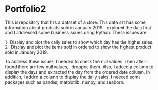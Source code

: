 # Portfolio2

This is repository that has a dataset of a store. This data set has some information about products sold in January 2019. I explored the data first and I addressed some business issues using Python. These issues are:

1- Display and plot the daily sales to show which day has the higher sales.
2- Display and plot the items sold in ordered to show the highest product sold in January 2019.

To address these issues, I needed to check the null values. Then after I found there are few null values, I dropped them. Also, I added a column to display the days and extracted the day from the ordered date column. In addition, I added a column to display the daily sales.
I needed some packages such as pandas, matplotlib, numpy, and seaborn.

